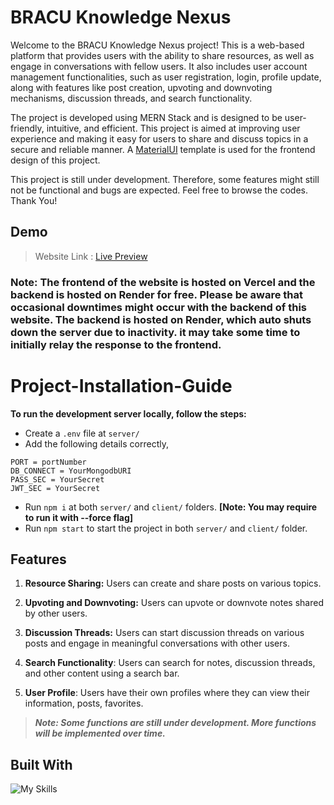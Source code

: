# BRACU Knowledge Nexus

Welcome to the BRACU Knowledge Nexus project! This is a web-based platform that provides users with the ability to share resources, as well as engage in conversations with fellow users. It also includes user account management functionalities, such as user registration, login, profile update, along with features like post creation, upvoting and downvoting mechanisms, discussion threads, and search functionality.

The project is developed using MERN Stack and is designed to be user-friendly, intuitive, and efficient. This project is aimed at improving user experience and making it easy for users to share and discuss topics in a secure and reliable manner. A [MaterialUI](https://react.school/material-ui/templates "https://react.school/material-ui/templates") template is used for the frontend design of this project.

This project is still under development. Therefore, some features might still not be functional and bugs are expected. Feel free to browse the codes. Thank You!

## Demo

>Website Link : [Live Preview](https://knowledge-nexus-lime.vercel.app/ "https://knowledge-nexus-lime.vercel.app/")

### Note: The frontend of the website is hosted on Vercel and the backend is hosted on Render for free. Please be aware that occasional downtimes might occur with the backend of this website. The backend is hosted on Render, which auto shuts down the server due to inactivity. it may take some time to initially relay the response to the frontend.


# Project-Installation-Guide
**To run the development server locally, follow the steps:**
- Create a `.env` file at `server/`
- Add the following details correctly,
```
PORT = portNumber
DB_CONNECT = YourMongodbURI
PASS_SEC = YourSecret
JWT_SEC = YourSecret
```
- Run `npm i` at both `server/` and `client/` folders. **[Note: You may require to run it with --force flag]**
- Run `npm start` to start the project in both `server/` and `client/` folder.

## Features

1) **Resource  Sharing:** Users can create and share posts on various topics.

2) **Upvoting and Downvoting:** Users can upvote or downvote notes shared by other users.

3) **Discussion Threads:** Users can start discussion threads on various posts and engage in meaningful conversations with other users.

4) **Search Functionality**: Users can search for notes, discussion threads, and other content using a search bar.

5) **User Profile**: Users have their own profiles where they can view their information, posts, favorites.

> ***Note: Some functions are still under development. More functions will be implemented over time.***


## Built With

![My Skills](https://skillicons.dev/icons?i=mongodb,express,react,nodejs,redux,materialui&theme=dark)


